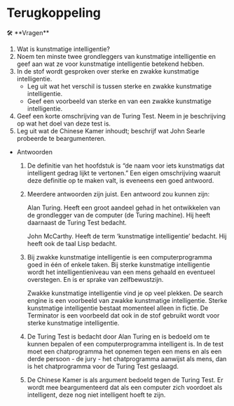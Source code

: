 # Terugkoppeling

<aside>
🛠️ **Vragen**

1. Wat is kunstmatige intelligentie?
2. Noem ten minste twee grondleggers van kunstmatige intelligentie en geef aan wat ze voor kunstmatige intelligentie betekend hebben.
3. In de stof wordt gesproken over sterke en zwakke kunstmatige intelligentie.
    - Leg uit wat het verschil is tussen sterke en zwakke kunstmatige intelligentie.
    - Geef een voorbeeld van sterke en van een zwakke kunstmatige intelligentie.
4. Geef een korte omschrijving van de Turing Test. Neem in je beschrijving op wat het doel van deze test is.
5. Leg uit wat de Chinese Kamer inhoudt; beschrijf wat John Searle probeerde te beargumenteren.
</aside>

- Antwoorden
    1. De definitie van het hoofdstuk is “de naam voor iets kunstmatigs dat intelligent gedrag lijkt te vertonen.” Een eigen omschrijving waaruit deze definitie op te maken valt, is eveneens een goed antwoord.
    2. Meerdere antwoorden zijn juist. Een antwoord zou kunnen zijn:
        
        Alan Turing. Heeft een groot aandeel gehad in het ontwikkelen van de grondlegger van de computer (de Turing machine). Hij heeft daarnaast de Turing Test bedacht.
        
        John McCarthy. Heeft de term ‘kunstmatige intelligentie’ bedacht. Hij heeft ook de taal Lisp bedacht.
        
    3. Bij zwakke kunstmatige intelligentie is een computerprogramma goed in één of enkele taken. Bij sterke kunstmatige intelligentie wordt het intelligentieniveau van een mens gehaald en eventueel overstegen. En is er sprake van zelfbewustzijn.
        
        Zwakke kunstmatige intelligentie vind je op veel plekken. De search engine is een voorbeeld van zwakke kunstmatige intelligentie. Sterke kunstmatige intelligentie bestaat momenteel alleen in fictie. De Terminator is een voorbeeld dat ook in de stof gebruikt wordt voor sterke kunstmatige intelligentie.
        
    4. De Turing Test is bedacht door Alan Turing en is bedoeld om te kunnen bepalen of een computerprogramma intelligent is. In de test moet een chatprogramma het opnemen tegen een mens en als een derde persoon - de jury - het chatprogramma aanwijst als mens, dan is het chatprogramma voor de Turing Test geslaagd.
    5. De Chinese Kamer is als argument bedoeld tegen de Turing Test. Er wordt mee beargumenteerd dat als een computer zich voordoet als intelligent, deze nog niet intelligent hoeft te zijn.